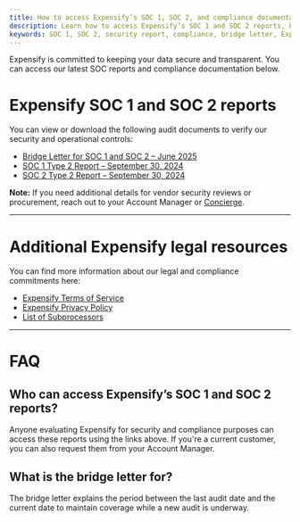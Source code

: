 ```yaml
---
title: How to access Expensify’s SOC 1, SOC 2, and compliance documentation
description: Learn how to access Expensify’s SOC 1 and SOC 2 reports, bridge letter, and key legal policies.
keywords: SOC 1, SOC 2, security report, compliance, bridge letter, Expensify privacy policy, Expensify subprocessors, Expensify terms of service
---
```


Expensify is committed to keeping your data secure and transparent. You can access our latest SOC reports and compliance documentation below.

# Expensify SOC 1 and SOC 2 reports

You can view or download the following audit documents to verify our security and operational controls:

- [Bridge Letter for SOC 1 and SOC 2 – June 2025](https://s3-us-west-1.amazonaws.com/concierge-responses-expensify-com/uploads%2F1759782614043-Bridge_Letter_for_SOC_1_and_SOC_2_-_Sept_30_2025.pdf)
- [SOC 1 Type 2 Report – September 30, 2024](https://s3-us-west-1.amazonaws.com/concierge-responses-expensify-com/uploads%2F1733950182002-SOC+1+Type+2+Report+09-30-24+-+Expensify.pdf)
- [SOC 2 Type 2 Report – September 30, 2024](https://s3-us-west-1.amazonaws.com/concierge-responses-expensify-com/uploads%2F1733950193162-SOC+2+Type+2+Report+09-30-24+-+Expensify.pdf)

**Note:** If you need additional details for vendor security reviews or procurement, reach out to your Account Manager or [Concierge](mailto:concierge@expensify.com). 

---

# Additional Expensify legal resources

You can find more information about our legal and compliance commitments here:

- [Expensify Terms of Service](https://www.expensify.com/terms)
- [Expensify Privacy Policy](https://www.expensify.com/privacy)
- [List of Subprocessors](https://use.expensify.com/subprocessors)

---

# FAQ

## Who can access Expensify’s SOC 1 and SOC 2 reports?

Anyone evaluating Expensify for security and compliance purposes can access these reports using the links above. If you're a current customer, you can also request them from your Account Manager.

## What is the bridge letter for?

The bridge letter explains the period between the last audit date and the current date to maintain coverage while a new audit is underway.
